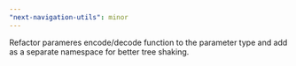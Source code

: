 ```yaml
---
"next-navigation-utils": minor
---
```


Refactor parameres encode/decode function to the parameter type and add as a separate namespace for better tree shaking.
